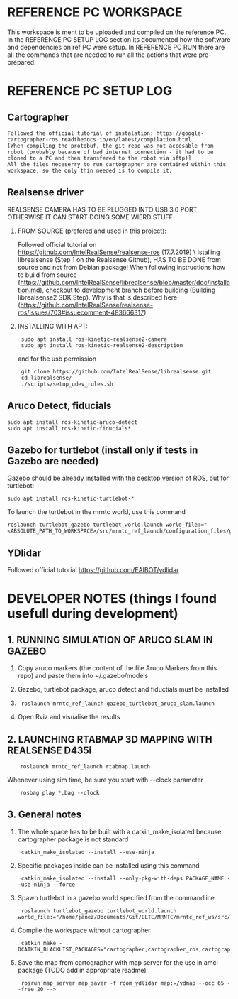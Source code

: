 # REFERENCE PC WORKSPACE

This workspace is ment to be uploaded and compiled on the reference PC. In the REFERENCE PC SETUP LOG section its documented how the software and dependencies on ref PC were setup. In REFERENCE PC RUN there are all the commands that are needed to run all the actions that were pre-prepared.
    

# REFERENCE PC SETUP LOG

## Cartographer

    Followed the official tutorial of instalation: https://google-cartographer-ros.readthedocs.io/en/latest/compilation.html
    [When compiling the protobuf, the git repo was not accesable from robot (probably because of bad internet connection - it had to be cloned to a PC and then transfered to the robot via sftp)]
    All the files neceserry to run cartographer are contained within this workspace, so the only thin needed is to compile it.

## Realsense driver
REALSENSE CAMERA HAS TO BE PLUGGED INTO USB 3.0 PORT OTHERWISE IT CAN START DOING SOME WIERD STUFF

1. FROM SOURCE (prefered and used in this project):

    Followed official tutorial on https://github.com/IntelRealSense/realsense-ros
    (17.7.2019) \ Istalling librealsense (Step 1 on the Realsense Github), HAS TO BE DONE from source and not from Debian package! When following instructions how to build from source (https://github.com/IntelRealSense/librealsense/blob/master/doc/installation.md), checkout to development branch before building (Building librealsense2 SDK Step). Why is that is described here (https://github.com/IntelRealSense/realsense-ros/issues/703#issuecomment-483666317)


2. INSTALLING WITH APT:

        sudo apt install ros-kinetic-realsense2-camera
        sudo apt install ros-kinetic-realsense2-description

    and for the usb permission

        git clone https://github.com/IntelRealSense/librealsense.git
        cd librealsense/
        ./scripts/setup_udev_rules.sh

## Aruco Detect, fiducials

    sudo apt install ros-kinetic-aruco-detect
    sudo apt install ros-kinetic-fiducials*

## Gazebo for turtlebot (install only if tests in Gazebo are needed)

Gazebo should be already installed with the desktop version of ROS, but for turtlebot:

    sudo apt install ros-kinetic-turtlebot-*

To launch the turtlebot in the mrntc world, use this command

    roslaunch turtlebot_gazebo turtlebot_world.launch world_file:="<ABSOLUTE_PATH_TO_WORKSPACE>/src/mrntc_ref_launch/configuration_files/gazebo_aruco.world"

## YDlidar

Followed official tutorial https://github.com/EAIBOT/ydlidar

# DEVELOPER NOTES (things I found usefull during development)

## 1. RUNNING SIMULATION OF ARUCO SLAM IN GAZEBO

1. Copy aruco markers (the content of the file Aruco Markers from this repo) and paste them into ~/.gazebo/models

2. Gazebo, turtlebot package, aruco detect and fiductials must be installed

3.      roslaunch mrntc_ref_launch gazebo_turtlebot_aruco_slam.launch

4. Open Rviz and visualise the results

## 2. LAUNCHING RTABMAP 3D MAPPING WITH REALSENSE D435i

        roslaunch mrntc_ref_launch rtabmap.launch

Whenever using sim time, be sure you start with --clock parameter

        rosbag play *.bag --clock

## 3. General notes

1. The whole space has to be built with a catkin_make_isolated because cartographer package is not standard

        catkin_make_isolated --install --use-ninja

1. Specific packages inside can be installed using this command

        catkin_make_isolated --install --only-pkg-with-deps PACKAGE_NAME --use-ninja --force    

1. Spawn turtlebot in a gazebo world specified from the commandline

        roslaunch turtlebot_gazebo turtlebot_world.launch world_file:="/home/janez/Documents/Git/ELTE/MRNTC/mrntc_ref_ws/src/mrntc_ref_launch/configuration_files/gazebo_aruco.world"

1. Compile the workspace without cartographer

        catkin_make -DCATKIN_BLACKLIST_PACKAGES="cartographer;cartographer_ros;cartographer_rviz"

1. Save the map from cartographer with map server for the use in amcl package (TODO add in appropriate readme)

        rosrun map_server map_saver -f room_ydlidar map:=/ydmap --occ 65 --free 20 -->
